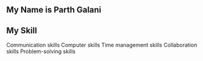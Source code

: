 
## My Name is Parth Galani

## My Skill

Communication skills
Computer skills
Time management skills
Collaboration skills
Problem-solving skills



